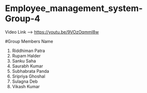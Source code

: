 # Employee_management_system-Group-4

Video Link --> https://youtu.be/9VOzOqmml8w


#Group Members Name

1. Riddhiman Patra
2. Rupam Halder
3. Sanku Saha
4. Saurabh Kumar
5. Subhabrata Panda
6. Sripriya Ghoshal
7. Sulagna Deb
8. Vikash Kumar
